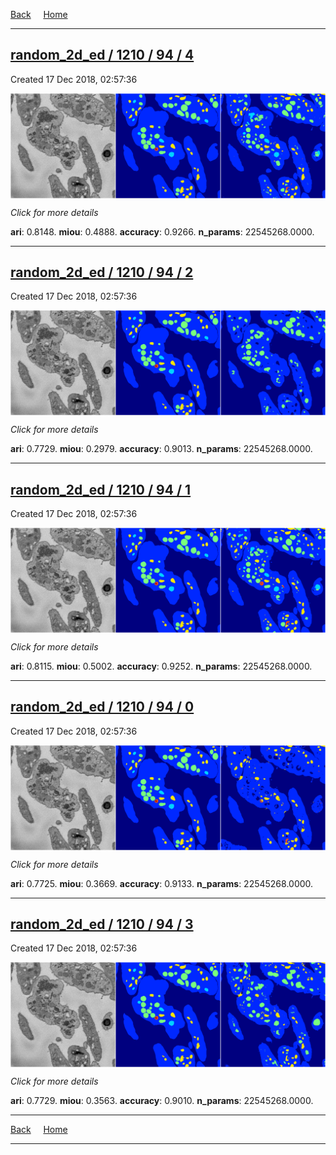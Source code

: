 
[Back](..)&nbsp;&nbsp;&nbsp;&nbsp;&nbsp;[Home](https://leapmanlab.github.io/snapshots)

---

<div class="summary"><a href="4"><h2>random_2d_ed / 1210 / 94 / 4</h2></a><p>Created 17 Dec 2018, 02:57:36
</p><a href="4"><img src="4/media/summary.png" align="center"></a><p>
<i>Click for more details</i>
</p></div>

**ari**: 0.8148. **miou**: 0.4888. **accuracy**: 0.9266. **n_params**: 22545268.0000. 

---

<div class="summary"><a href="2"><h2>random_2d_ed / 1210 / 94 / 2</h2></a><p>Created 17 Dec 2018, 02:57:36
</p><a href="2"><img src="2/media/summary.png" align="center"></a><p>
<i>Click for more details</i>
</p></div>

**ari**: 0.7729. **miou**: 0.2979. **accuracy**: 0.9013. **n_params**: 22545268.0000. 

---

<div class="summary"><a href="1"><h2>random_2d_ed / 1210 / 94 / 1</h2></a><p>Created 17 Dec 2018, 02:57:36
</p><a href="1"><img src="1/media/summary.png" align="center"></a><p>
<i>Click for more details</i>
</p></div>

**ari**: 0.8115. **miou**: 0.5002. **accuracy**: 0.9252. **n_params**: 22545268.0000. 

---

<div class="summary"><a href="0"><h2>random_2d_ed / 1210 / 94 / 0</h2></a><p>Created 17 Dec 2018, 02:57:36
</p><a href="0"><img src="0/media/summary.png" align="center"></a><p>
<i>Click for more details</i>
</p></div>

**ari**: 0.7725. **miou**: 0.3669. **accuracy**: 0.9133. **n_params**: 22545268.0000. 

---

<div class="summary"><a href="3"><h2>random_2d_ed / 1210 / 94 / 3</h2></a><p>Created 17 Dec 2018, 02:57:36
</p><a href="3"><img src="3/media/summary.png" align="center"></a><p>
<i>Click for more details</i>
</p></div>

**ari**: 0.7729. **miou**: 0.3563. **accuracy**: 0.9010. **n_params**: 22545268.0000. 

---

[Back](..)&nbsp;&nbsp;&nbsp;&nbsp;&nbsp;[Home](https://leapmanlab.github.io/snapshots)

---